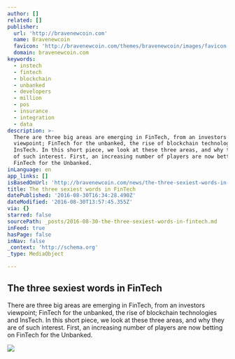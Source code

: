 ```yaml
---
author: []
related: []
publisher:
  url: 'http://bravenewcoin.com'
  name: Bravenewcoin
  favicon: 'http://bravenewcoin.com/themes/bravenewcoin/images/favicon.ico'
  domain: bravenewcoin.com
keywords:
  - instech
  - fintech
  - blockchain
  - unbanked
  - developers
  - million
  - pos
  - insurance
  - integration
  - data
description: >-
  There are three big areas are emerging in FinTech, from an investors
  viewpoint; FinTech for the unbanked, the rise of blockchain technologies and
  InsTech. In this short piece, we look at these three areas, and why they are
  of such interest. First, an increasing number of players are now betting on
  FinTech for the Unbanked.
inLanguage: en
app_links: []
isBasedOnUrl: 'http://bravenewcoin.com/news/the-three-sexiest-words-in-fintech/'
title: The three sexiest words in FinTech
datePublished: '2016-08-30T16:34:28.490Z'
dateModified: '2016-08-30T13:57:45.355Z'
via: {}
starred: false
sourcePath: _posts/2016-08-30-the-three-sexiest-words-in-fintech.md
inFeed: true
hasPage: false
inNav: false
_context: 'http://schema.org'
_type: MediaObject

---
```

<article style=""><h1>The three sexiest words in FinTech</h1><p>There are three big areas are emerging in FinTech, from an investors viewpoint; FinTech for the unbanked, the rise of blockchain technologies and InsTech. In this short piece, we look at these three areas, and why they are of such interest. First, an increasing number of players are now betting on FinTech for the Unbanked.</p><img src="http://bravenewcoin.com/assets/Uploads/_resampled/CroppedImage400400-Money-of-the-Future-1H2016-Banner.jpg" /></article>